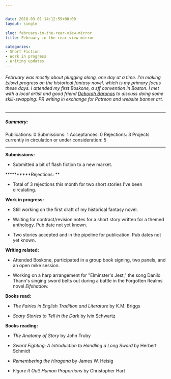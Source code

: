 ```yaml
---


date: 2018-03-01 14:12:59+00:00
layout: single

slug: february-in-the-rear-view-mirror
title: February in the rear view mirror

categories:
- Short Fiction
- Work in progress
- Writing updates
---
```


###### February was mostly about plugging along, one day at a time. I'm making (slow) progress on the historical fantasy novel, which is my primary focus these days. I attended my first Boskone, a sff convention in Boston. I met with a local artist and good friend [Deborah Baronas](http://www.baronasart.com) to discuss doing some skill-swapping: PR writing in exchange for Patreon and website banner art.




###### 





* * *





##### **Summary:**




Publications: 0
Submissions: 1
Acceptances: 0
Rejections: 3
Projects currently in circulation or under consideration: 5






* * *



**Submissions:**



 	
  * Submitted a bit of flash fiction to a new market.


**********Rejections: **



 	
  * Total of 3 rejections this month for two short stories I've been circulating.


**Work in progress:**



 	
  * Still working on the first draft of my historical fantasy novel.

 	
  * Waiting for contract/revision notes for a short story written for a themed anthology. Pub date not yet known.

 	
  * Two stories accepted and in the pipeline for publication. Pub dates not yet known.


**Writing related:**



 	
  * Attended Boskone, participated in a group book signing, two panels, and an open mike session.

 	
  * Working on a harp arrangement for "Elminster's Jest," the song Danilo Thann's singing sword belts out during a battle in the Forgotten Realms novel _Elfshadow._


**Books read:**



 	
  * _The Fairies in English Tradition and Literature_ by K.M. Briggs

 	
  * _Scary Stories to Tell in the Dark_ by lvin Schwartz


**Books reading:**



 	
  * _The Anatomy of Story_ by John Truby

 	
  * _Sword Fighting: A Introduction to Handling a Long Sword_ by Herbert Schmidt

 	
  * _Remembering the Hiragana_ by James W. Heisig

 	
  * _Figure It Out! Human Proportions_ by Christopher Hart


